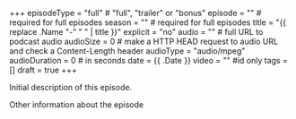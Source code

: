 +++
episodeType = "full" # "full", "trailer" or "bonus"
episode = "" # required for full episodes
season = "" # required for full episodes
title = "{{ replace .Name "-" " " | title }}"
explicit = "no"
audio = "" # full URL to podcast audio
audioSize = 0 # make a HTTP HEAD request to audio URL and check a Content-Length header
audioType = "audio/mpeg"
audioDuration = 0 # in seconds
date = {{ .Date }}
video = "" #id only
tags = []
draft = true
+++

Initial description of this episode.

<!--more-->

Other information about the episode